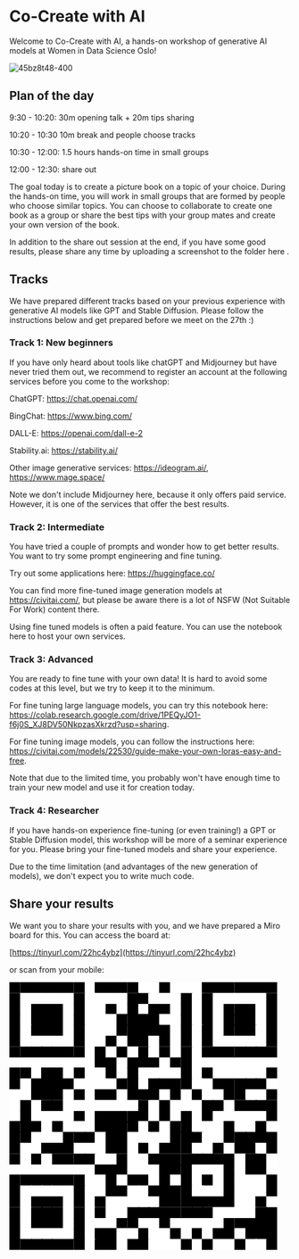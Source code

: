 # Co-Create with AI
Welcome to Co-Create with AI, a hands-on workshop of generative AI models at Women in Data Science Oslo!

![45bz8t48-400](https://github.com/mbertani/genai-workshop/assets/21079942/4d92f44d-b706-40a0-8165-6f1f4acc641e)


## Plan of the day
9:30 - 10:20: 30m opening talk + 20m tips sharing

10:20 - 10:30 10m break and people choose tracks

10:30 - 12:00: 1.5 hours hands-on time in small groups

12:00 - 12:30: share out

The goal today is to create a picture book on a topic of your choice. During the hands-on time, you will work in small groups that are formed by people who choose similar topics. You can choose to collaborate to create one book as a group or share the best tips with your group mates and create your own version of the book.

In addition to the share out session at the end, if you have some good results, please share any time by uploading a screenshot to the folder here <add a folder>.

## Tracks

We have prepared different tracks based on your previous experience with generative AI models like GPT and Stable Diffusion. Please follow the instructions below and get prepared before we meet on the 27th :)

### Track 1: New beginners
If you have only heard about tools like chatGPT and Midjourney but have never tried them out, we recommend to register an account at the following services before you come to the workshop:

ChatGPT: https://chat.openai.com/

BingChat: https://www.bing.com/

DALL-E: https://openai.com/dall-e-2

Stability.ai: https://stability.ai/

Other image generative services: https://ideogram.ai/, https://www.mage.space/

Note we don't include Midjourney here, because it only offers paid service. However, it is one of the services that offer the best results.

### Track 2: Intermediate
You have tried a couple of prompts and wonder how to get better results. You want to try some prompt engineering and fine tuning.

Try out some applications here: https://huggingface.co/

You can find more fine-tuned image generation models at https://civitai.com/, but please be aware there is a lot of NSFW (Not Suitable For Work) content there.

Using fine tuned models is often a paid feature. You can use the notebook here to host your own services.

### Track 3: Advanced
You are ready to fine tune with your own data! It is hard to avoid some codes at this level, but we try to keep it to the minimum.

For fine tuning large language models, you can try this notebook here: https://colab.research.google.com/drive/1PEQyJO1-f6j0S_XJ8DV50NkpzasXkrzd?usp=sharing.

For fine tuning image models, you can follow the instructions here: https://civitai.com/models/22530/guide-make-your-own-loras-easy-and-free.

Note that due to the limited time, you probably won't have enough time to train your new model and use it for creation today.

### Track 4: Researcher
If you have hands-on experience fine-tuning (or even training!) a GPT or Stable Diffusion model, this workshop will be more of a seminar experience for you. Please bring your fine-tuned models and share your experience.

Due to the time limitation (and advantages of the new generation of models), we don't expect you to write much code.

## Share your results

We want you to share your results with you, and we have prepared a Miro board for this. You can access the board at:

[https://tinyurl.com/22hc4ybz](https://tinyurl.com/22hc4ybz)

or scan from your mobile:

![QR code](22hc4ybz-400.png)
